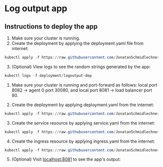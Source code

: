 # Log output app

## Instructions to deploy the app

1. Make sure your cluster is running.
2. Create the deployment by applying the deployment.yaml file from internet:

```powershell
kubectl apply -f https://raw.githubusercontent.com/JonatanSchmidlechner/-KubernetesSubmissions/refs/heads/main/logOutput/manifests/deployment.yaml
```

3. (Optional) View logs to see the random strings generated by the app:

```powershell
kubectl logs -f deployment/logoutput-dep
```

1. Make sure your cluster is running and port-forward as follows: local port 8082 -> agent 0 port 30080, and local port 8081 -> load balancer port 80.

2. Create the deployment by applying deployment.yaml from the internet:

```powershell
kubectl apply -f https://raw.githubusercontent.com/JonatanSchmidlechner/-KubernetesSubmissions/refs/heads/main/logOutput/manifests/deployment.yaml
```

3. Create the service resource by applying service.yaml from the internet:

```powershell
kubectl apply -f https://raw.githubusercontent.com/JonatanSchmidlechner/-KubernetesSubmissions/refs/heads/main/logOutput/manifests/service.yaml
```

4. Create the ingress resource by applying ingress.yaml from the internet:

```powershell
kubectl apply -f https://raw.githubusercontent.com/JonatanSchmidlechner/-KubernetesSubmissions/refs/heads/main/logOutput/manifests/ingress.yaml
```

5. (Optional) Visit [localhost:8081](http://localhost:8081/) to see the app's output:

